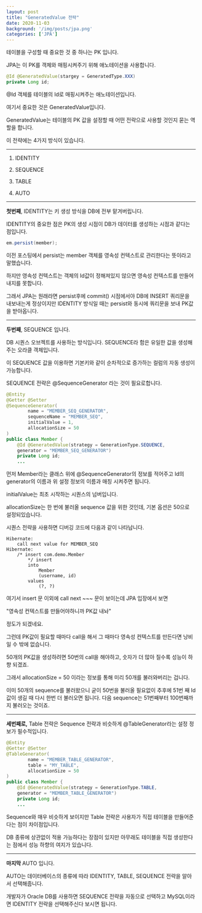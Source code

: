 ```yaml
---
layout: post
title: "GeneratedValue 전략"
date: 2020-11-03
background: '/img/posts/jpa.png'
categories: ['JPA']
---
```



테이블을 구성할 때 중요한 것 중 하나는 PK 입니다.

JPA는 이 PK를 객체와 매핑시켜주기 위해 애노테이션을 사용합니다.

```java
@Id @GeneratedValue(stargey = GeneratedType.XXX)
private Long id;
```

@Id 객체를 테이블의 Id로 매핑시켜주는 애노테이션입니다.

여기서 중요한 것은 GeneratedValue입니다.

GeneratedValue는 테이블의 PK 값을 설정할 때 어떤 전략으로 사용할 것인지 묻는 역할을 합니다.


이 전략에는 4가지 방식이 있습니다.

---
1. IDENTITY

2. SEQUENCE

3. TABLE

4. AUTO

---

__첫번째__, IDENTITY는 키 생성 방식을 DB에 전부 맡겨버립니다. 

IDENTITY의 중요한 점은 PK의 생성 시점이 DB가 데이터를 생성하는 시점과 같다는 점입니다.

```java
em.persist(member);
```

이전 포스팅에서 persist는 member 객체를 영속성 컨텍스트로 관리한다는 뜻이라고 말했습니다.

하지만 영속성 컨텍스트는 객체의 Id값이 정해져있지 않으면 영속성 컨텍스트를 만들어내지를 못합니다.

그래서 JPA는 원래라면 persist후에 commit() 시점에서야 DB에 INSERT 쿼리문을 내보내는게 정상이지만 IDENTITY 방식일 때는 persist와 동시에 쿼리문을 보내 PK값을 받아옵니다.

----

__두번째__, SEQUENCE 입니다.

DB 시퀀스 오브젝트를 사용하는 방식입니다. SEQUENCE라 함은 유일한 값을 생성해주는 오라클 객체입니다.

이 SEQUENCE 값을 이용하면 기본키와 같이 순차적으로 증가하는 컬럼의 자동 생성이 가능합니다.

SEQUENCE 전략은 @SequenceGenerator 라는 것이 필요로합니다.

```java
@Entity
@Getter @Setter
@SequenceGenerator(
        name = "MEMBER_SEQ_GENERATOR",
        sequenceName = "MEMBER_SEQ",
        initialValue = 1, 
        allocationSize = 50
)
public class Member {
    @Id @GeneratedValue(strategy = GenerationType.SEQUENCE,
    generator = "MEMBER_SEQ_GENERATOR")
    private Long id;
    ...
```

먼저 Member라는 클래스 위에 @SequenceGenerator의 정보를 적어주고 Id의 generator의 이름과 위 설정 정보의 이름과 매칭 시켜주면 됩니다.

initialValue는 최초 시작하는 시퀀스의 넘버입니다.

allocationSize는 한 번에 불러올 sequence 값을 위한 것인데, 기본 옵션은 50으로 설정되있습니다.


시퀀스 전략을 사용하면 디버깅 코드에 다음과 같이 나타납니다.

```debug
Hibernate: 
    call next value for MEMBER_SEQ
Hibernate: 
    /* insert com.demo.Member
        */ insert 
        into
            Member
            (username, id) 
        values
            (?, ?)
```

여기서 insert 문 이외에 call next ~~~ 문이 보이는데 JPA 입장에서 보면

"영속성 컨텍스트를 만들어야하니까 PK값 내놔"

정도가 되겠네요.

그런데 PK값이 필요할 때마다 call을 해서 그 때마다 영속성 컨텍스트를 만든다면 낭비일 수 밖에 없습니다.

50개의 PK값을 생성하려면 50번의 call을 해야하고, 숫자가 더 많아 질수록 성능이 하향 되겠죠.

그래서 allocationSize = 50 이라는 정보를 통해 미리 50개를 불러와버리는 겁니다.

이미 50개의 sequence를 불러왔으니 굳이 50번을 불러올 필요없이 추후에 51번 째 Id 값이 생길 때 다시 한번 더 불러오면 됩니다. 다음 sequence는 51번째부터 100번째까지 불러오는 것이죠.

---

__세번째로,__ Table 전략은 Sequence 전략과 비슷하게 @TableGenerator라는 설정 정보가 필수적입니다.

```java
@Entity
@Getter @Setter
@TableGenerator(
        name = "MEMBER_TABLE_GENERATOR",
        table = "MY_TABLE",
        allocationSize = 50
)
public class Member {
    @Id @GeneratedValue(strategy = GenerationType.TABLE,
    generator = "MEMBER_TABLE_GENERATOR")
    private Long id;
    ...
 ```

 Sequence와 매우 비슷하게 보이지만 Table 전략은 사용자가 직접 테이블을 만들어준다는 점이 차이점입니다.

 DB 종류에 상관없이 적용 가능하다는 장점이 있지만 아무래도 테이블을 직접 생성한다는 점에서 성능 하향의 여지가 있습니다.

---

__마지막__ AUTO 입니다.

AUTO는 데이터베이스의 종류에 따라 IDENTITY, TABLE, SEQUENCE 전략을 알아서 선택해줍니다.

개발자가 Oracle DB를 사용하면 SEQUENCE 전략을 자동으로 선택하고 MySQL이라면 IDENTITY 전략을 선택해주신다 보시면 됩니다.






